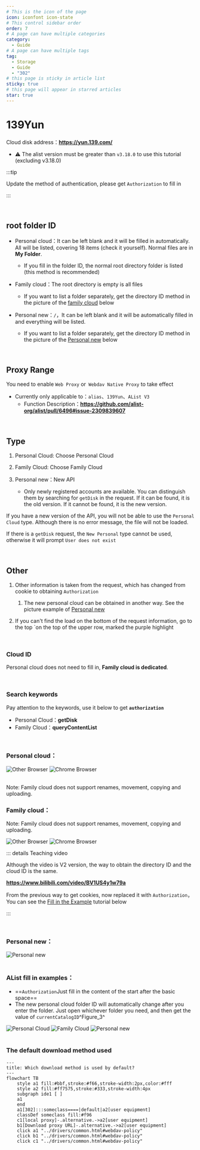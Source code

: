 ```yaml
---
# This is the icon of the page
icon: iconfont icon-state
# This control sidebar order
order: 7
# A page can have multiple categories
category:
  - Guide
# A page can have multiple tags
tag:
  - Storage
  - Guide
  - "302"
# this page is sticky in article list
sticky: true
# this page will appear in starred articles
star: true
---
```

# 139Yun

Cloud disk address：**https://yun.139.com/**

- :warning: The alist version must be greater than `v3.18.0` to use this tutorial (excluding v3.18.0)

:::tip

Update the method of authentication, please get `Authorization` to fill in

:::

<br/>



## **root folder ID**

- Personal cloud：It can be left blank and it will be filled in automatically. All will be listed, covering 18 items (check it yourself). Normal files are in **My Folder**.
  - If you fill in the folder ID, the normal root directory folder is listed (this method is recommended)

- Family cloud：The root directory is empty is all files
  - If you want to list a folder separately, get the directory ID method in the picture of the [family cloud](#family-cloud) below
- Personal new：`/`，It can be left blank and it will be automatically filled in and everything will be listed.
  - If you want to list a folder separately, get the directory ID method in the picture of the [Personal new](#personal-new) below

<br/>



## **Proxy Range**

You need to enable `Web Proxy` or` Webdav Native Proxy` to take effect

- Currently only applicable to：`alias`、`139Yun`、`AList V3`
  - Function Description：**https://github.com/alist-org/alist/pull/6496#issue-2309839607**

<br/>



## **Type**

1. Personal Cloud: Choose Personal Cloud

2. Family Cloud: Choose Family Cloud

3. Personal new：New API
   - Only newly registered accounts are available. You can distinguish them by searching for `getDisk` in the request. If it can be found, it is the old version. If it cannot be found, it is the new version.


If you have a new version of the API, you will not be able to use the `Personal Cloud` type. Although there is no error message, the file will not be loaded.

If there is a `getDisk` request, the `New Personal` type cannot be used, otherwise it will prompt `User does not exist`

<br/>



## **Other**

1. Other information is taken from the request, which has changed from cookie to obtaining `Authorization`
   1. The new personal cloud can be obtained in another way. See the picture example of [Personal new](#personal-new)

2. If you can't find the load on the bottom of the request information, go to the top `on the top of the upper row, marked the purple highlight

<br/>



### **Cloud ID**

Personal cloud does not need to fill in, **Family cloud is dedicated**.

<br/>



### **Search keywords**

Pay attention to the keywords, use it below to get **`authorization`**

- Personal Cloud：**getDisk**
- Family Cloud：**queryContentList**

<br/>



### **Personal cloud：**

<div class="image-preview">  
    <img src="/img/drivers/139/other-personal.png" alt="Other Browser" title="Other Browser"/>
    <img src="/img/drivers/139/ch-personal.png" alt="Chrome Browser" title="Chrome Browser"/>
</div>
<br/>



Note: Family cloud does not support renames, movement, copying and uploading.

### **Family cloud：**

Note: Family cloud does not support renames, movement, copying and uploading.

<div class="image-preview">  
    <img src="/img/drivers/139/other-family.png" alt="Other Browser" title="Other Browser"/>
    <img src="/img/drivers/139/ch-family.png" alt="Chrome Browser" title="Chrome Browser"/>
</div>

::: details Teaching video

Although the video is V2 version, the way to obtain the directory ID and the cloud ID is the same.

**https://www.bilibili.com/video/BV1US4y1w79a**

From the previous way to get cookies, now replaced it with `Authorization`，You can see the [Fill in the Example](#alist-fill-in-examples) tutorial below

:::

<br/>



### **Personal new：**

<div class="image-preview">  
    <img src="/img/drivers/139/new_personal.png" alt="Personal new" title="Personal new"/>
</div>

<br/>



### **AList fill in examples：**

- ==`Authorization`Just fill in the content of the start after the basic space==
- The new personal cloud folder ID will automatically change after you enter the folder. Just open whichever folder you need, and then get the value of `currentCatalogID`^Figure_3^

<div class="image-preview">  
    <img src="/img/drivers/139/add-personal.png" alt="Personal Cloud" title="Personal Cloud"/>
    <img src="/img/drivers/139/add-family.png" alt="Family Cloud" title="Family Cloud"/>
    <img src="/img/drivers/139/add_new_personal.png" alt="Personal new" title="Personal new"/>
</div>

<br/>




### **The default download method used**

```mermaid
---
title: Which download method is used by default?
---
flowchart TB
    style a1 fill:#bbf,stroke:#f66,stroke-width:2px,color:#fff
    style a2 fill:#ff7575,stroke:#333,stroke-width:4px
    subgraph ide1 [ ]
    a1
    end
    a1[302]:::someclass====|default|a2[user equipment]
    classDef someclass fill:#f96
    c1[local proxy]-.alternative.->a2[user equipment]
    b1[Download proxy URL]-.alternative.->a2[user equipment]
    click a1 "../drivers/common.html#webdav-policy"
    click b1 "../drivers/common.html#webdav-policy"
    click c1 "../drivers/common.html#webdav-policy"
```

